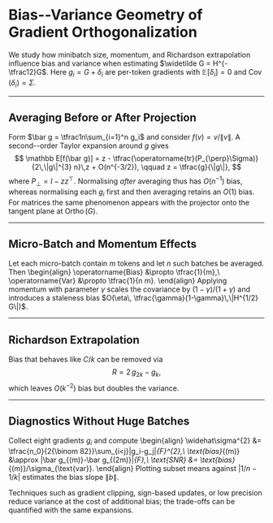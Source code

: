 # Bias--Variance Geometry of Gradient Orthogonalization

We study how minibatch size, momentum, and Richardson extrapolation influence bias and variance when estimating $\widetilde G = H^{-\tfrac12}G$.
Here $g_i=G+\delta_i$ are per-token gradients with $\mathbb E[\delta_i]=0$ and $\operatorname{Cov}(\delta_i)=\Sigma$.

---

## Averaging Before or After Projection

Form $\bar g = \tfrac1n\sum_{i=1}^n g_i$ and consider $f(v)=v/\|v\|$.
A second--order Taylor expansion around $g$ gives
$$
\mathbb E[f(\bar g)] 
  = z - \tfrac{\operatorname{tr}(P_{\perp}\Sigma)}{2\,\|g\|^{3} n}\,z + O(n^{-3/2}),
\qquad z = \tfrac{g}{\|g\|},
$$
where $P_{\perp}=I-zz^{\top}$.
Normalising *after* averaging thus has $O(n^{-1})$ bias, whereas normalising each $g_i$ first and then averaging retains an $O(1)$ bias.
For matrices the same phenomenon appears with the projector onto the tangent plane at $\operatorname{Ortho}(G)$.

---

## Micro-Batch and Momentum Effects

Let each micro-batch contain $m$ tokens and let $n$ such batches be averaged.
Then
\begin{align}
\operatorname{Bias} &\propto \tfrac{1}{m},\\
\operatorname{Var}  &\propto \tfrac{1}{n m}.
\end{align}
Applying momentum with parameter $\gamma$ scales the covariance by $(1-\gamma)/(1+\gamma)$ and introduces a staleness bias $O(\eta\, \tfrac{\gamma}{1-\gamma}\,\|H^{1/2} G\|)$.

---

## Richardson Extrapolation

Bias that behaves like $C/k$ can be removed via
$$
R = 2\,g_{2k}-g_{k},
$$
which leaves $O(k^{-2})$ bias but doubles the variance.

---

## Diagnostics Without Huge Batches

Collect eight gradients $g_i$ and compute
\begin{align}
\widehat\sigma^{2} &= \tfrac{n_0}{2{\binom 82}}\sum_{i<j}\|g_i-g_j\|_{F}^{2},\\
\text{bias}_{(m)} &\approx \|\bar g_{(m)}-\bar g_{(2m)}\|_{F},\\
\text{SNR} &= \text{bias}_{(m)}/\sigma_{\text{var}}.
\end{align}
Plotting subset means against $|1/n-1/k|$ estimates the bias slope $\|b\|$.

Techniques such as gradient clipping, sign-based updates, or low precision reduce variance at the cost of additional bias; the trade-offs can be quantified with the same expansions.

